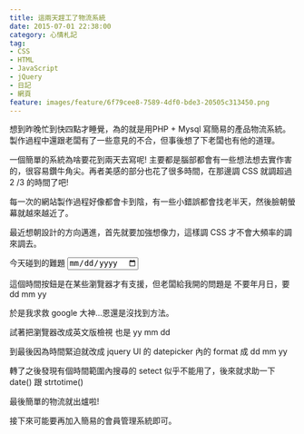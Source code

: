 ```yaml
---
title: 這兩天趕工了物流系統
date: 2015-07-01 22:38:00
category: 心情札記
tag:
- CSS
- HTML
- JavaScript
- jQuery
- 日記
- 網頁
feature: images/feature/6f79cee8-7589-4df0-bde3-20505c313450.png
---
```

想到昨晚忙到快四點才睡覺，為的就是用PHP + Mysql 寫簡易的產品物流系統。製作過程中還跟老闆有了一些意見的不合，但事後想了下老闆也有他的道理。

一個簡單的系統為啥要花到兩天去寫呢! 主要都是腦部都會有一些想法想去實作害的，很容易鑽牛角尖。再者美感的部分也花了很多時間，在那邊調 CSS 就調超過2 /3 的時間了吧!

每一次的網站製作過程好像都會卡到陰，有一些小錯誤都會找老半天，然後臉朝螢幕就越來越近了。

最近想朝設計的方向邁進，首先就要加強想像力，這樣調 CSS 才不會大頻率的調來調去。

今天碰到的難題 <input type="date" />

這個時間按鈕是在某些瀏覽器才有支援，但老闆給我開的問題是 不要年月日，要 dd mm yy

於是我求救 google 大神...恩還是沒找到方法。

試著把瀏覽器改成英文版檢視 也是 yy mm dd

到最後因為時間緊迫就改成 jquery UI 的 datepicker 內的 format 成 dd mm yy

轉了之後發現有個時間範圍內搜尋的 setect 似乎不能用了，後來就求助一下date() 跟 strtotime()

最後簡單的物流就出爐啦!

接下來可能要再加入簡易的會員管理系統即可。
